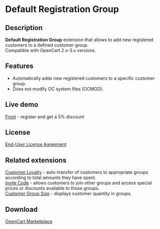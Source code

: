# Default Registration Group

## Description
**Default Registration Group** extension that allows to add new registered customers to a defined customer group.  
Compatible with OpenCart 2.x-3.x versions.

## Features
* Automatically adds new registered customers to a specific customer group.
* Does not modify OC system files (OCMOD).

## Live demo
[Front](http://ocmod.freevar.com/oc3020/a/mp3-players) - register and get a 5% discount

## License
[End-User License Agreement](https://raw.githubusercontent.com/ocmod-space/ocmod-default-registration-group/main/EULA.txt)

## Related extensions
[Customer Loyalty](https://www.opencart.com/index.php?route=marketplace/extension/info&extension_id=42646) - auto-transfer of customers to appropriate groups according to total amounts they have spent.  
[Invite Code](https://www.opencart.com/index.php?route=marketplace/extension/info&extension_id=42632) - allows customers to join other groups and access special prices or discounts available to those groups.  
[Customer Group Size](https://www.opencart.com/index.php?route=marketplace/extension/info&extension_id=42642) - displays customer quantity in groups.  

## Download
[OpenCart Marketplace](https://www.opencart.com/index.php?route=marketplace/extension/info&extension_id=42480)
